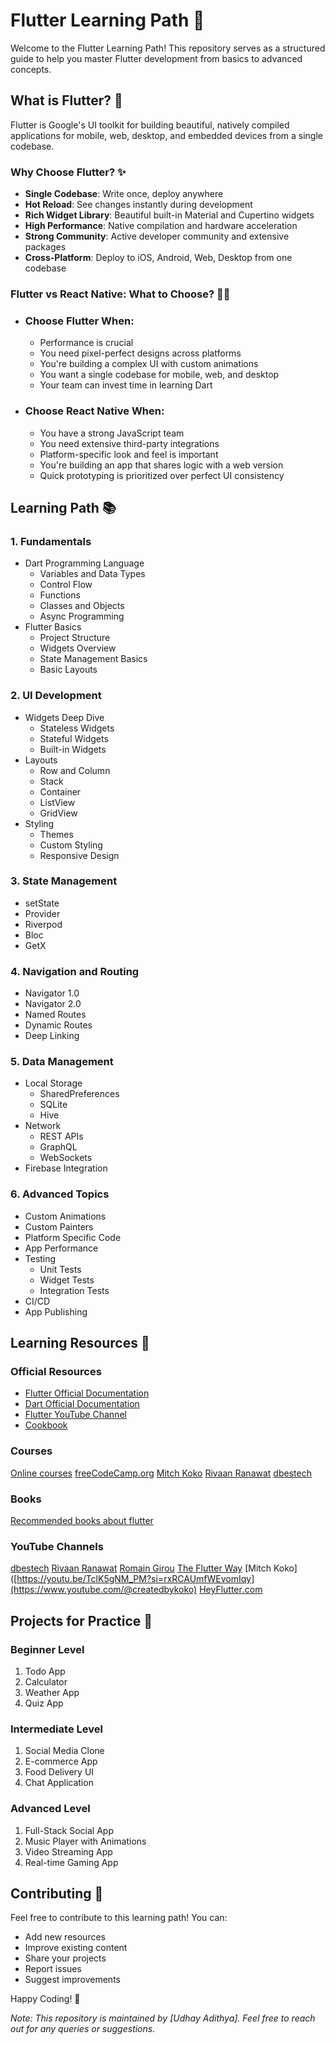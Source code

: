 # Flutter Learning Path 🚀

Welcome to the Flutter Learning Path! This repository serves as a structured guide to help you master Flutter development from basics to advanced concepts.

## What is Flutter? 🤔

Flutter is Google's UI toolkit for building beautiful, natively compiled applications for mobile, web, desktop, and embedded devices from a single codebase. 

### Why Choose Flutter? ✨

- **Single Codebase**: Write once, deploy anywhere
- **Hot Reload**: See changes instantly during development
- **Rich Widget Library**: Beautiful built-in Material and Cupertino widgets
- **High Performance**: Native compilation and hardware acceleration
- **Strong Community**: Active developer community and extensive packages
- **Cross-Platform**: Deploy to iOS, Android, Web, Desktop from one codebase

### Flutter vs React Native: What to Choose? 🤷‍♀️
- ### Choose Flutter When:
  - Performance is crucial
  - You need pixel-perfect designs across platforms
  - You're building a complex UI with custom animations
  - You want a single codebase for mobile, web, and desktop
  - Your team can invest time in learning Dart

- ### Choose React Native When:
  - You have a strong JavaScript team
  - You need extensive third-party integrations
  - Platform-specific look and feel is important
  - You're building an app that shares logic with a web version
  - Quick prototyping is prioritized over perfect UI consistency

## Learning Path 📚

### 1. Fundamentals
- Dart Programming Language
  - Variables and Data Types
  - Control Flow
  - Functions
  - Classes and Objects
  - Async Programming
- Flutter Basics
  - Project Structure
  - Widgets Overview
  - State Management Basics
  - Basic Layouts

### 2. UI Development
- Widgets Deep Dive
  - Stateless Widgets
  - Stateful Widgets
  - Built-in Widgets
- Layouts
  - Row and Column
  - Stack
  - Container
  - ListView
  - GridView
- Styling
  - Themes
  - Custom Styling
  - Responsive Design

### 3. State Management
- setState
- Provider
- Riverpod
- Bloc
- GetX

### 4. Navigation and Routing
- Navigator 1.0
- Navigator 2.0
- Named Routes
- Dynamic Routes
- Deep Linking

### 5. Data Management
- Local Storage
  - SharedPreferences
  - SQLite
  - Hive
- Network
  - REST APIs
  - GraphQL
  - WebSockets
- Firebase Integration

### 6. Advanced Topics
- Custom Animations
- Custom Painters
- Platform Specific Code
- App Performance
- Testing
  - Unit Tests
  - Widget Tests
  - Integration Tests
- CI/CD
- App Publishing

## Learning Resources 📖

### Official Resources
- [Flutter Official Documentation](https://docs.flutter.dev)
- [Dart Official Documentation](https://dart.dev/guides)
- [Flutter YouTube Channel](https://www.youtube.com/c/flutterdev)
- [Cookbook](https://docs.flutter.dev/cookbook)

### Courses
[Online courses](https://docs.flutter.dev/resources/courses)
[freeCodeCamp.org](https://youtu.be/VPvVD8t02U8?si=YvuO0twIGUO6uXHm)
[Mitch Koko](https://youtu.be/TclK5gNM_PM?si=rxRCAUmfWEvomIqy)
[Rivaan Ranawat](https://youtu.be/CzRQ9mnmh44?si=-xnV3ZmZw_Lhd8FR)
[dbestech](https://youtu.be/DsTMhjaRQws?si=OuS20RjsZXgaBRRK)

### Books
[Recommended books about flutter](https://docs.flutter.dev/resources/books)

### YouTube Channels
[dbestech](https://www.youtube.com/@dbestech)
[Rivaan Ranawat](https://www.youtube.com/@RivaanRanawat)
[Romain Girou](https://www.youtube.com/@Romain_Girou)
[The Flutter Way](https://www.youtube.com/@TheFlutterWay)
[Mitch Koko]([https://youtu.be/TclK5gNM_PM?si=rxRCAUmfWEvomIqy](https://www.youtube.com/@createdbykoko)
[HeyFlutter․com](https://www.youtube.com/@HeyFlutter)

## Projects for Practice 💪

### Beginner Level
1. Todo App
2. Calculator
3. Weather App
4. Quiz App

### Intermediate Level
1. Social Media Clone
2. E-commerce App
3. Food Delivery UI
4. Chat Application

### Advanced Level
1. Full-Stack Social App
2. Music Player with Animations
3. Video Streaming App
4. Real-time Gaming App

## Contributing 🤝

Feel free to contribute to this learning path! You can:
- Add new resources
- Improve existing content
- Share your projects
- Report issues
- Suggest improvements

Happy Coding! 🎯

*Note: This repository is maintained by [Udhay Adithya]. Feel free to reach out for any queries or suggestions.*
